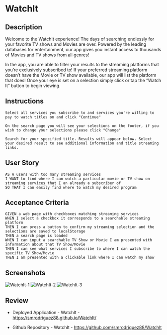 # WatchIt

## Description

Welcome to the WatchIt experience! The days of searching endlessly for your favorite TV shows and Movies are over.
Powered by the leading databases for entertainment, our app gives you instant access to thousands of Movies and TV shows 
from all genres!

In the app, you are able to filter your results to the streaming platforms that you’re exclusively subscribed to! 
If your preferred streaming platform doesn’t have the Movie or TV show available, our app will list the platform that does! 
Once your eye is set on a selection simply click or tap the “Watch It” button to begin viewing.

## Instructions
```
Select all services you subscribe to and services you're willing to pay to watch titles on and click "Continue"

On the search page you will see your selections on the footer, if you wish to change your selections please click "Change"

Search for your specified title. Results will appear below. Select your desired result to see additional information and title streaming links.

```

## User Story

```
AS A users with too many streaming services
I WANT to find where I can watch a particular movie or TV show on streaming services that I an already a subscriber of
SO THAT I can easily find where to watch my desired program
```

## Acceptance Criteria

```
GIVEN a web page with checkboxes matching streaming services
WHEN I select a checkbox it corresponds to a searchable streaming platform
THEN I can press a button to confirm my streaming selection and the selections are saved to localStorage 
THEN a search page is loaded
WHEN I can input a searchable TV Show or Movie I am presented with information about that TV Show/Movie
THEN I can see what services I subscribe to where I can watch the specific TV Show/Movie
THEN I am presented with a clickable link where I can watch my show
```
## Screenshots

![WatchIt-1](./assets/screenshot-1.png)
![WatchIt-2](./assets/screenshot-2.png)
![WatchIt-3](./assets/screenshot-3.png)

## Review

* Deployed Application - WatchIt - https://smrodriguez88.github.io/WatchIt/

* Github Repository - WatchIt - https://github.com/smrodriguez88/WatchIt
